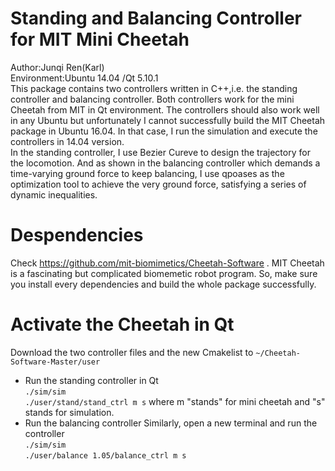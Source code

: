 # Standing and Balancing Controller for MIT Mini Cheetah  
Author:Junqi Ren(Karl)   
Environment:Ubuntu 14.04 /Qt 5.10.1  
This package contains two controllers written in C++,i.e. the standing controller and balancing controller. Both controllers work for the mini Cheetah from MIT in Qt environment. The controllers should also work well in any Ubuntu but unfortunately I cannot successfully build the MIT Cheetah package in Ubuntu 16.04. In that case, I run the simulation and execute the controllers in 14.04 version.  
In the standing controller, I use Bezier Cureve to design the trajectory for the locomotion. And as shown in the balancing controller which demands a time-varying ground force to keep balancing, I use qpoases as the optimization tool to achieve the very ground force, satisfying a series of dynamic inequalities.  
# Despendencies  
Check https://github.com/mit-biomimetics/Cheetah-Software . MIT Cheetah is a fascinating but complicated biomemetic robot program.  So, make sure you install every dependencies and build the whole package successfully.  
# Activate the Cheetah in Qt  
Download the two controller files and the new Cmakelist to `~/Cheetah-Software-Master/user`  
* Run the standing controller in Qt  
`./sim/sim`  
`./user/stand/stand_ctrl m s` where m "stands" for mini cheetah and "s" stands for simulation.  
* Run the  balancing controller
Similarly, open a new terminal and run the controller  
`./sim/sim`  
`./user/balance 1.05/balance_ctrl m s` 

